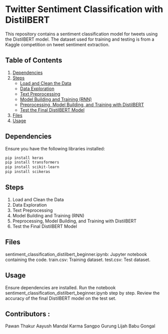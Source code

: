 # Twitter Sentiment Classification with DistilBERT

This repository contains a sentiment classification model for tweets using the DistilBERT model. The dataset used for training and testing is from a Kaggle competition on tweet sentiment extraction.

## Table of Contents
1. [Dependencies](#dependencies)
2. [Steps](#steps)
   - [Load and Clean the Data](#1-load-and-clean-the-data)
   - [Data Exploration](#2-data-exploration)
   - [Text Preprocessing](#3-text-preprocessing)
   - [Model Building and Training (RNN)](#4-model-building-and-training-rnn)
   - [Preprocessing, Model Building, and Training with DistilBERT](#5-preprocessing-model-building-and-training-with-distilbert)
   - [Test the Final DistilBERT Model](#6-test-the-final-distilbert-model)
3. [Files](#files)
4. [Usage](#usage)

## Dependencies
Ensure you have the following libraries installed:
```bash
pip install keras
pip install transformers
pip install scikit-learn
pip install scikeras
```


## Steps
  1. Load and Clean the Data
  2. Data Exploration
  3. Text Preprocessing
  4. Model Building and Training (RNN)
  5. Preprocessing, Model Building, and Training with DistilBERT
  6. Test the Final DistilBERT Model

## Files
  sentiment_classification_distilbert_beginner.ipynb: Jupyter notebook containing the code.
  train.csv: Training dataset.
  test.csv: Test dataset.

## Usage
  Ensure dependencies are installed.
  Run the notebook sentiment_classification_distilbert_beginner.ipynb step by step.
  Review the accuracy of the final DistilBERT model on the test set.


## Contributors :
Pawan Thakur 
Aayush Mandal 
Karma Sangpo Gurung 
Lijah Babu Gongal 
